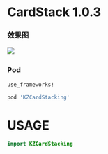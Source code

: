 # CardStack 1.0.3
### 效果图

![](https://github.com/CrawlingSnail/CardStack/raw/master/201707051499241945595c9dd965d82.gif)  


### Pod
```bash
use_frameworks!

pod 'KZCardStacking'
```

# USAGE

```swift
import KZCardStacking
```
